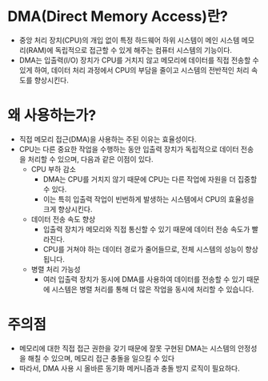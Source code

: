 # DMA(Direct Memory Access)란?
* 중앙 처리 장치(CPU)의 개입 없이 특정 하드웨어 하위 시스템이 메인 시스템 메모리(RAM)에 독립적으로 접근할 수 있게 해주는 컴퓨터 시스템의 기능이다.
* DMA는 입출력(I/O) 장치가 CPU를 거치지 않고 메모리에 데이터를 직접 전송할 수 있게 하여, 데이터 처리 과정에서 CPU의 부담을 줄이고 시스템의 전반적인 처리 속도를 향상시킨다.

# 왜 사용하는가?
* 직접 메모리 접근(DMA)을 사용하는 주된 이유는 효율성이다.
* CPU는 다른 중요한 작업을 수행하는 동안 입출력 장치가 독립적으로 데이터 전송을 처리할 수 있으며, 다음과 같은 이점이 있다.
    * CPU 부하 감소
        * DMA는 CPU를 거치지 않기 때문에 CPU는 다른 작업에 자원을 더 집중할 수 있다.
        * 이는 특히 입출력 작업이 빈번하게 발생하는 시스템에서 CPU의 효율성을 크게 향상시킨다.
    * 데이터 전송 속도 향상
        * 입출력 장치가 메모리와 직접 통신할 수 있기 때문에 데이터 전송 속도가 빨라진다.
        * CPU를 거쳐야 하는 데이터 경로가 줄어들므로, 전체 시스템의 성능이 향상됩니다.
    * 병렬 처리 가능성
        * 여러 입출력 장치가 동시에 DMA를 사용하여 데이터를 전송할 수 있기 때문에 시스템은 병렬 처리를 통해 더 많은 작업을 동시에 처리할 수 있습니다.

# 주의점
* 메모리에 대한 직접 접근 권한을 갖기 때문에 잘못 구현된 DMA는 시스템의 안정성을 해칠 수 있으며, 메모리 접근 충돌을 일으킬 수 있다
* 따라서, DMA 사용 시 올바른 동기화 메커니즘과 충돌 방지 로직이 필요하다.
